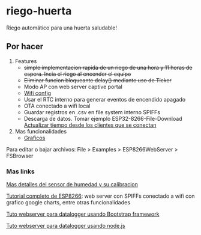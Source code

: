 # riego-huerta
Riego automático para una huerta saludable!

## Por hacer
<ol> 
    <li>Features
        <ul>
            <li><del>simple implementacion rapida de un riego de una hora y 11 horas de espera.
            Incia el riego al encender el equipo</del></li>
            <li><del>Eliminar funcion bloqueante delay() mediante uso de Ticker</del></li>
            <li>Modo AP con web server captive portal</li>
            <li><a href="https://randomnerdtutorials.com/wifimanager-with-esp8266-autoconnect-custom-parameter-and-manage-your-ssid-and-password/">Wifi config</a></li>
            <li>Usar el RTC interno para generar eventos de encendido apagado</li>
            <li>OTA conectado a wifi local</li>
            <li>Guardar registros en .csv en file system interno SPIFFs</li>
            <li>Descarga de datos. Tomar ejemplo ESP32-8266-File-Download</li>
            <a href="https://stackoverflow.com/questions/10659523/how-to-get-the-exact-local-time-of-client">Actualizar tiempo desde los clientes que se conectan</a>   </li>
        </ul>
    </li>
    <li>Mas funcionalidades
        <ul>
            <li><a href="https://randomnerdtutorials.com/esp32-esp8266-plot-chart-web-server/">Graficos</a></li>
        </ul>
    </li>
</ol>

Para editar o bajar archivos: File > Examples > ESP8266WebServer > FSBrowser
### Mas links
<a href="https://makersportal.com/blog/2020/5/26/capacitive-soil-moisture-calibration-with-arduino#:~:text=Capacitive%20soil%20moisture%20sensors%20exploit,find%20more%20specific%20values%20here%5D.">Mas detalles del sensor de humedad y su calibracion</a>

<p><a href="https://tttapa.github.io/ESP8266/Chap16%20-%20Data%20Logging.html">Tutorial completo de ESP8266</a>: web server con SPIFFs conectado a wifi con grafico google charts, entre otras funcionalidades</p>

<a href="https://diyprojects.io/esp8266-web-server-part-1-store-web-interface-spiffs-area-html-css-js/#.X5hU8Ij0lPY"> Tuto webserver para datalogger usando Bootstrap framework</a>


<a href="https://diyprojects.io/esp8266-web-server-fast-development-of-html-js-with-node-js-and-pug/#.X5hiEIj0lPY"> Tuto webserver para datalogger usando node.js</a>
